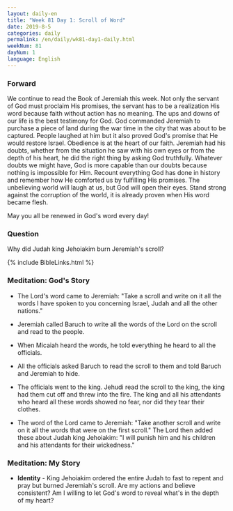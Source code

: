 ```yaml
---
layout: daily-en
title: "Week 81 Day 1: Scroll of Word"
date: 2019-8-5 
categories: daily
permalink: /en/daily/wk81-day1-daily.html
weekNum: 81
dayNum: 1
language: English
---
```


### Forward     
We continue to read the Book of Jeremiah this week. Not only the servant of God must proclaim His promises, the servant has to be a realization His word because faith without action has no meaning. The ups and downs of our life is the best testimony for God. God commanded Jeremiah to purchase a piece of land during the war time in the city that was about to be captured. People laughed at him but it also proved God's promise that He would restore Israel. Obedience is at the heart of our faith. Jeremiah had his doubts, whether from the situation he saw with his own eyes or from the depth of his heart, he did the right thing by asking God truthfully. Whatever doubts we might have, God is more capable than our doubts because nothing is impossible for Him. Recount everything God has done in history and remember how He comforted us by fulfilling His promises. The unbelieving world will laugh at us, but God will open their eyes. Stand strong against the corruption of the world, it is already proven when His word became flesh.

May you all be renewed in God's word every day!

### Question     
Why did Judah king Jehoiakim burn Jeremiah's scroll?

{% include BibleLinks.html %} 

### Meditation: God's Story   
+ The Lord's word came to Jeremiah: "Take a scroll and write on it all the words I have spoken to you concerning Israel, Judah and all the other nations." 

+ Jeremiah called Baruch to write all the words of the Lord on the scroll and read to the people. 

+ When Micaiah heard the words, he told everything he heard to all the officials. 

+ All the officials asked Baruch to read the scroll to them and told Baruch and Jeremiah to hide. 

+ The officials went to the king. Jehudi read the scroll to the king, the king had them cut off and threw into the fire. The king and all his attendants who heard all these words showed no fear, nor did they tear their clothes. 

+ The word of the Lord came to Jeremiah: "Take another scroll and write on it all the words that were on the first scroll." The Lord then added these about Judah king Jehoiakim: "I will punish him and his children and his attendants for their wickedness." 

### Meditation: My Story   
+ **Identity** - King Jehoiakim ordered the entire Judah to fast to repent and pray but burned Jeremiah's scroll. Are my actions and believe consistent? Am I willing to let God's word to reveal what's in the depth of my heart? 
